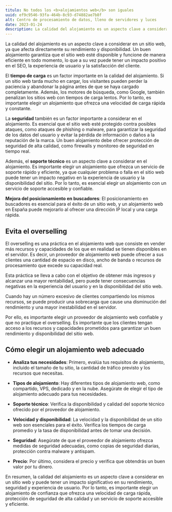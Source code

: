 ```yaml
---
titulo: No todos los <b>alojamientos web</b> son iguales
uuid: ef9c9546-93fa-464b-8c93-d74882ae7b8f
alt: Centro de procesamiento de datos, lleno de servidores y luces
date: 2023-01-24
description: La calidad del alojamiento es un aspecto clave a considerar en un sitio web, ya que afecta directamente su rendimiento y disponibilidad.
---
```


La calidad del alojamiento es un aspecto clave a considerar en un sitio web, ya que afecta directamente su rendimiento y disponibilidad. Un buen alojamiento garantiza que el sitio web esté disponible y funcione de manera eficiente en todo momento, lo que a su vez puede tener un impacto positivo en el SEO, la experiencia de usuario y la satisfacción del cliente.

El **tiempo de carga** es un factor importante en la calidad del alojamiento. Si un sitio web tarda mucho en cargar, los visitantes pueden perder la paciencia y abandonar la página antes de que se haya cargado completamente. Además, los motores de búsqueda, como Google, también penalizan los sitios web con tiempos de carga lentos. Por lo tanto, es importante elegir un alojamiento que ofrezca una velocidad de carga rápida y constante.

La **seguridad** también es un factor importante a considerar en el alojamiento. Es esencial que el sitio web esté protegido contra posibles ataques, como ataques de phishing o malware, para garantizar la seguridad de los datos del usuario y evitar la pérdida de información o daños a la reputación de la marca. Un buen alojamiento debe ofrecer protección de seguridad de alta calidad, como firewalls y monitoreo de seguridad en tiempo real.

Además, el **soporte técnico** es un aspecto clave a considerar en el alojamiento. Es importante elegir un alojamiento que ofrezca un servicio de soporte rápido y eficiente, ya que cualquier problema o falla en el sitio web puede tener un impacto negativo en la experiencia de usuario y la disponibilidad del sitio. Por lo tanto, es esencial elegir un alojamiento con un servicio de soporte accesible y confiable.

**Mejora del posicionamiento en buscadores**: El posicionamiento en buscadores es esencial para el éxito de un sitio web, y un alojamiento web en España puede mejorarlo al ofrecer una dirección IP local y una carga rápida.

## Evita el overselling

El overselling es una práctica en el alojamiento web que consiste en vender más recursos y capacidades de los que en realidad se tienen disponibles en el servidor. Es decir, un proveedor de alojamiento web puede ofrecer a sus clientes una cantidad de espacio en disco, ancho de banda o recursos de procesamiento que excede su capacidad real.

Esta práctica se lleva a cabo con el objetivo de obtener más ingresos y alcanzar una mayor rentabilidad, pero puede tener consecuencias negativas en la experiencia del usuario y en la disponibilidad del sitio web.

Cuando hay un número excesivo de clientes compartiendo los mismos recursos, se puede producir una sobrecarga que cause una disminución del rendimiento y una mayor inestabilidad en el servidor.

Por ello, es importante elegir un proveedor de alojamiento web confiable y que no practique el overselling. Es importante que los clientes tengan acceso a los recursos y capacidades prometidos para garantizar un buen rendimiento y disponibilidad del sitio web.

## Cómo elegir un alojamiento web adecuado

- **Analiza tus necesidades**: Primero, evalúa tus requisitos de alojamiento, incluido el tamaño de tu sitio, la cantidad de tráfico previsto y los recursos que necesitas.

- **Tipos de alojamiento**: Hay diferentes tipos de alojamiento web, como compartido, VPS, dedicado y en la nube. Asegúrate de elegir el tipo de alojamiento adecuado para tus necesidades.

- **Soporte técnico**: Verifica la disponibilidad y calidad del soporte técnico ofrecido por el proveedor de alojamiento.

- **Velocidad y disponibilidad**: La velocidad y la disponibilidad de un sitio web son esenciales para el éxito. Verifica los tiempos de carga promedio y la tasa de disponibilidad antes de tomar una decisión.

- **Seguridad**: Asegúrate de que el proveedor de alojamiento ofrezca medidas de seguridad adecuadas, como copias de seguridad diarias, protección contra malware y antispam.

- **Precio**: Por último, considera el precio y verifica que obtendrás un buen valor por tu dinero.

En resumen, la calidad del alojamiento es un aspecto clave a considerar en un sitio web y puede tener un impacto significativo en su rendimiento, seguridad y experiencia de usuario. Por lo tanto, es importante elegir un alojamiento de confianza que ofrezca una velocidad de carga rápida, protección de seguridad de alta calidad y un servicio de soporte accesible y eficiente.
